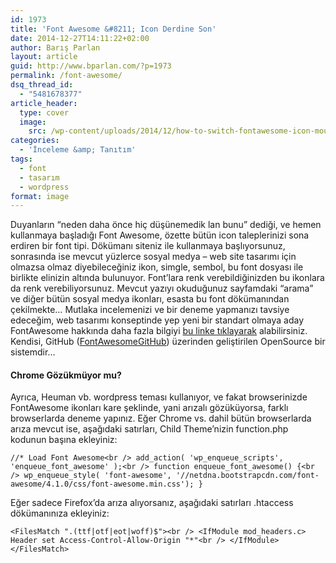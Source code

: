 ```yaml
---
id: 1973
title: 'Font Awesome &#8211; Icon Derdine Son'
date: 2014-12-27T14:11:22+02:00
author: Barış Parlan
layout: article
guid: http://www.bparlan.com/?p=1973
permalink: /font-awesome/
dsq_thread_id:
  - "5481678377"
article_header:
  type: cover
  image:
    src: /wp-content/uploads/2014/12/how-to-switch-fontawesome-icon-mouseover-e1424505337869.jpg
categories:
  - 'İnceleme &amp; Tanıtım'
tags:
  - font
  - tasarım
  - wordpress
format: image
---
```


Duyanların &#8220;neden daha önce hiç düşünemedik lan bunu&#8221; dediği, ve hemen kullanmaya başladığı Font Awesome, özette bütün icon taleplerinizi sona erdiren bir font tipi. Dökümanı siteniz ile kullanmaya başlıyorsunuz, sonrasında ise mevcut yüzlerce sosyal medya &#8211; web site tasarımı için olmazsa olmaz diyebileceğiniz ikon, simgle, sembol, bu font dosyası ile birlikte elinizin altında bulunuyor. Font&#8217;lara renk verebildiğinizden bu ikonlara da renk verebiliyorsunuz. Mevcut yazıyı okuduğunuz sayfamdaki &#8220;arama&#8221; ve diğer bütün sosyal medya ikonları, esasta bu font dökümanından çekilmekte&#8230; Mutlaka incelemenizi ve bir deneme yapmanızı tavsiye edeceğim, web tasarımı konseptinde yep yeni bir standart olmaya aday FontAwesome hakkında daha fazla bilgiyi <a title="FontAwesome" href="http://fontawesome.io/" target="_blank">bu linke tıklayarak</a> alabilirsiniz. Kendisi, GitHub (<a title="FontAwesome GitHub" href="http://fortawesome.github.io/Font-Awesome/" target="_blank">FontAwesomeGitHub</a>) üzerinden geliştirilen OpenSource bir sistemdir&#8230;

#### Chrome Gözükmüyor mu?

Ayrıca, Heuman vb. wordpress teması kullanıyor, ve fakat browserinizde FontAwesome ikonları kare şeklinde, yani arızalı gözüküyorsa, farklı browserlarda deneme yapınız. Eğer Chrome vs. dahil bütün browserlarda arıza mevcut ise, aşağıdaki satırları, Child Theme&#8217;nizin function.php kodunun başına ekleyiniz:

`//* Load Font Awesome<br />
add_action( 'wp_enqueue_scripts', 'enqueue_font_awesome' );<br />
function enqueue_font_awesome() {<br />
wp_enqueue_style( 'font-awesome', '//netdna.bootstrapcdn.com/font-awesome/4.1.0/css/font-awesome.min.css'); }`

Eğer sadece Firefox&#8217;da arıza alıyorsanız, aşağıdaki satırları .htaccess dökümanınıza ekleyiniz:

`<FilesMatch ".(ttf|otf|eot|woff)$"><br />
<IfModule mod_headers.c> Header set Access-Control-Allow-Origin "*"<br />
</IfModule> </FilesMatch>`
